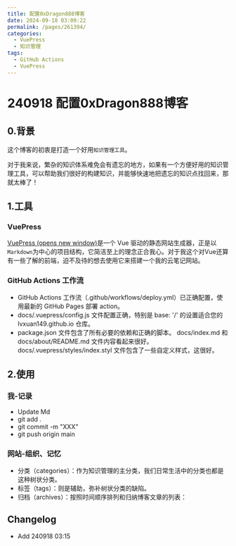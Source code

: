```yaml
---
title: 配置0xDragon888博客
date: 2024-09-18 03:09:22
permalink: /pages/261394/
categories:
  - VuePress
  - 知识管理
tags:
  - GitHub Actions
  - VuePress
---
```

# 240918 配置0xDragon888博客


## 0.背景

这个博客的初衷是打造一个好用`知识管理工具`。

对于我来说，繁杂的知识体系难免会有遗忘的地方，如果有一个方便好用的知识管理工具，可以帮助我们很好的构建知识，并能够快速地把遗忘的知识点找回来，那就太棒了！

## 1.工具

### VuePress

[VuePress (opens new window)](https://vuepress.vuejs.org/zh/)是一个 Vue 驱动的静态网站生成器，正是以`Markdown`为中心的项目结构，它简洁至上的理念正合我心。对于我这个对Vue还算有一些了解的前端，迫不及待的想去使用它来搭建一个我的云笔记网站。


### GitHub Actions 工作流

-  GitHub Actions 工作流（.github/workflows/deploy.yml）已正确配置，使用最新的 GitHub Pages 部署 action。
- docs/.vuepress/config.js 文件配置正确，特别是 base: '/' 的设置适合您的 lvxuan149.github.io 仓库。
- package.json 文件包含了所有必要的依赖和正确的脚本。
docs/index.md 和 docs/about/README.md 文件内容看起来很好。
docs/.vuepress/styles/index.styl 文件包含了一些自定义样式，这很好。

## 2.使用

### 我-记录

- Update Md
- git add .
- git commit -m "XXX"
- git push origin main

### 网站-组织、记忆

- 分类（categories）：作为知识管理的主分类，我们日常生活中的分类也都是这种树状分类。
- 标签（tags）：则是辅助，弥补树状分类的缺陷。
- 归档（archives）：按照时间顺序排列和归纳博客文章的列表：


## Changelog
-  Add 240918 03:15












